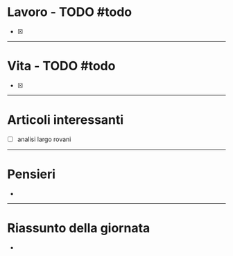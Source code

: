 # Lavoro - TODO #todo 
- [x] 

---

# Vita - TODO #todo 
- [x] 

---

# Articoli interessanti
- [ ] analisi largo rovani

---

# Pensieri
- 

---

# Riassunto della giornata
- 